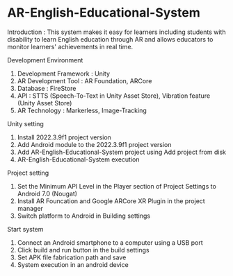 # AR-English-Educational-System
Introduction : This system makes it easy for learners including students with disability to learn English education through AR and allows educators to monitor learners' achievements in real time.


Development Environment
1. Development Framework : Unity
2. AR Development Tool : AR Foundation, ARCore
3. Database : FireStore
4. API : STTS (Speech-To-Text in Unity Asset Store), Vibration feature (Unity Asset Store)
5. AR Technology : Markerless, Image-Tracking


Unity setting
1. Install 2022.3.9f1 project version
2. Add Android module to the 2022.3.9f1 project version
3. Add AR-English-Educational-System project using Add project from disk
4. AR-English-Educational-System execution


Project setting
1. Set the Minimum API Level in the Player section of Project Settings to Android 7.0 (Nougat)
2. Install AR Founcation and Google ARCore XR Plugin in the project manager
3. Switch platform to Android in Building settings


Start system
1. Connect an Android smartphone to a computer  using a USB port
2. Click build and run button in the build settings
3. Set APK file fabrication path and save
4. System execution in an android device
